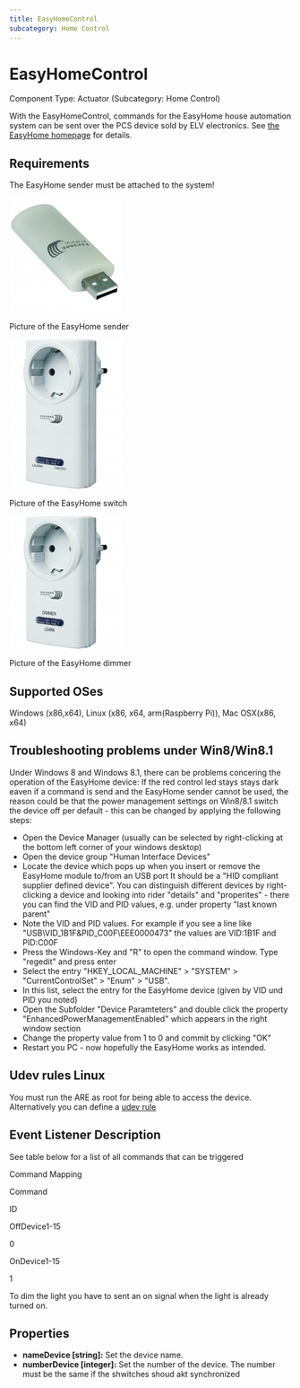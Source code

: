 ```yaml
---
title: EasyHomeControl
subcategory: Home Control
---
```


# EasyHomeControl

Component Type: Actuator (Subcategory: Home Control)

With the EasyHomeControl, commands for the EasyHome house automation system can be sent over the PCS device sold by ELV electronics. See [the EasyHome homepage][1] for details.

## Requirements

The EasyHome sender must be attached to the system!

![Picture of the EasyHome sender](./img/easyhomesender.jpg "Picture of the EasyHome sender")

Picture of the EasyHome sender

![Picture of the EasyHome switch](./img/funksteckschalter.jpg "Picture of the EasyHome switch")

Picture of the EasyHome switch

![Picture of the EasyHome dimmer](./img/funksteckdimmer.jpg "Picture of the EasyHome dimmer")

Picture of the EasyHome dimmer

## Supported OSes

Windows (x86,x64), Linux (x86, x64, arm(Raspberry Pi)), Mac OSX(x86, x64)

## Troubleshooting problems under Win8/Win8.1

Under Windows 8 and Windows 8.1, there can be problems concering the operation of the EasyHome device: If the red control led stays stays dark eaven if a command is send and the EasyHome sender cannot be used, the reason could be that the power management settings on Win8/8.1 switch the device off per default - this can be changed by applying the following steps:

- Open the Device Manager (usually can be selected by right-clicking at the bottom left corner of your windows desktop)
- Open the device group "Human Interface Devices"
- Locate the device which pops up when you insert or remove the EasyHome module to/from an USB port It should be a "HID compliant supplier defined device". You can distinguish different devices by right-clicking a device and looking into rider "details" and "properites" - there you can find the VID and PID values, e.g. under property "last known parent"
- Note the VID and PID values. For example if you see a line like "USB\\VID_1B1F&PID_C00F\\EEE0000473" the values are VID:1B1F and PID:C00F
- Press the Windows-Key and "R" to open the command window. Type "regedit" and press enter
- Select the entry "HKEY_LOCAL_MACHINE" > "SYSTEM" > "CurrentControlSet" > "Enum" > "USB".
- In this list, select the entry for the EasyHome device (given by VID und PID you noted)
- Open the Subfolder "Device Paramteters" and double click the property "EnhancedPowerManagementEnabled" which appears in the right window section
- Change the property value from 1 to 0 and commit by clicking "OK"
- Restart you PC - now hopefully the EasyHome works as intended.

## Udev rules Linux

You must run the ARE as root for being able to access the device. Alternatively you can define a [udev rule][2]

## Event Listener Description

See table below for a list of all commands that can be triggered

Command Mapping

Command

ID

OffDevice1-15

0

OnDevice1-15

1

To dim the light you have to sent an on signal when the light is already turned on.

## Properties

- **nameDevice \[string\]:** Set the device name.
- **numberDevice \[integer\]:** Set the number of the device. The number must be the same if the shwitches shoud akt synchronized

[1]: http://www.elro.eu/de/produkte/cat/home-automation/home-easy-next
[2]: https://github.com/signal11/hidapi/blob/master/udev/99-hid.rules
